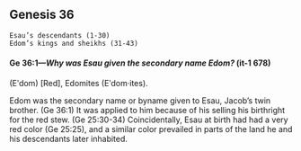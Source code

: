 ## Genesis 36

```
Esau’s descendants (1-30)
Edom’s kings and sheikhs (31-43)
```

#### Ge 36:1​—*Why was Esau given the secondary name Edom?* (it-1 678)

(Eʹdom) [Red], Edomites (Eʹdom·ites).

Edom was the secondary name or byname given to Esau, Jacob’s twin brother. (Ge 36:1) It was applied to him because of his selling his birthright for the red stew. (Ge 25:30-34) Coincidentally, Esau at birth had had a very red color (Ge 25:25), and a similar color prevailed in parts of the land he and his descendants later inhabited.
